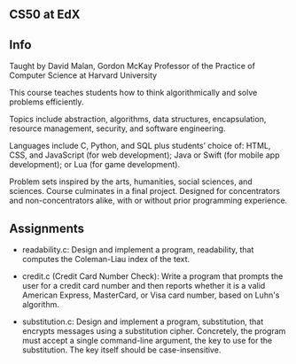 ## CS50 at EdX
## Info
Taught by David Malan, Gordon McKay Professor of the Practice of Computer Science at Harvard University

This course teaches students how to think algorithmically and solve problems efficiently. 

Topics include abstraction, algorithms, data structures, encapsulation, resource management, security, and software engineering.

Languages include C, Python, and SQL plus students’ choice of: HTML, CSS, and JavaScript (for web development); Java or Swift (for mobile app development); or Lua (for game development). 

Problem sets inspired by the arts, humanities, social sciences, and sciences. Course culminates in a final project. Designed for concentrators and non-concentrators alike, with or without prior programming experience. 

## Assignments
- readability.c: Design and implement a program, readability, that computes the Coleman-Liau index of the text.

- credit.c (Credit Card Number Check): Write a program that prompts the user for a credit card number and then reports whether it is a valid American Express, MasterCard, or Visa card number, based on Luhn's algorithm. 

- substitution.c: Design and implement a program, substitution, that encrypts messages using a substitution cipher. Concretely, the program must accept a single command-line argument, the key to use for the substitution. The key itself should be case-insensitive.
